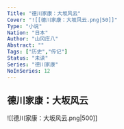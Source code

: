 ```yaml
---
Title: "德川家康：大坂风云"
Cover: "![[德川家康：大坂风云.png|50]]"
Type: "小说"
Nation: "日本"
Author: "山冈庄八"
Abstract: ""
Tags: ["历史","传记"]
Status: "未读"
Series: "德川家康"
NoInSeries: 12
---
```

## 德川家康：大坂风云
![[德川家康：大坂风云.png|500]]
